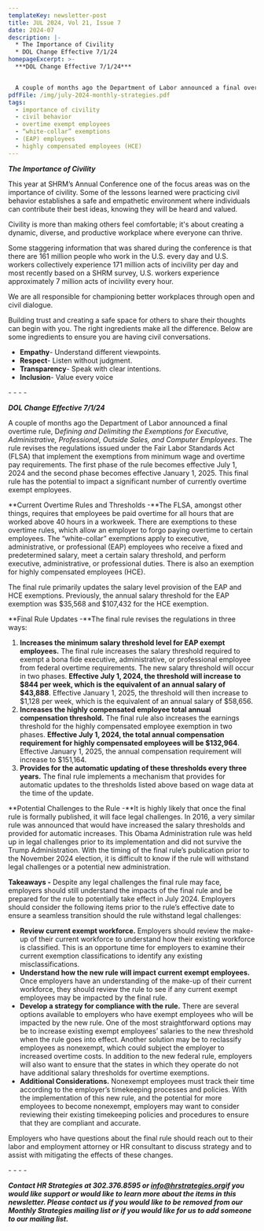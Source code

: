 ```yaml
---
templateKey: newsletter-post
title: JUL 2024, Vol 21, Issue 7
date: 2024-07
description: |-
  * The Importance of Civility
  * DOL Change Effective 7/1/24
homepageExcerpt: >-
  ***DOL Change Effective 7/1/24***


  A couple of months ago the Department of Labor announced a final overtime rule, D*efining and Delimiting the Exemptions for Executive, Administrative, Professional, Outside Sales, and Computer Employees*. The rule revises the regulations issued under the Fair Labor Standards Act (FLSA) that implement the exemptions from minimum wage and overtime pay requirements. The first phase of the rule becomes effective July 1, 2024 and the second phase becomes effective January 1, 2025. This final rule has the potential to impact a significant number of currently overtime exempt employees.
pdfFile: /img/july-2024-monthly-strategies.pdf
tags:
  - importance of civility
  - civil behavior
  - overtime exempt employees
  - “white-collar” exemptions
  - (EAP) employees
  - highly compensated employees (HCE)
---
```

***The Importance of Civility***

This year at SHRM’s Annual Conference one of the focus areas was on the importance of civility. Some of the lessons learned were practicing civil behavior establishes a safe and empathetic environment where individuals can contribute their best ideas, knowing they will be heard and valued.

Civility is more than making others feel comfortable; it's about creating a dynamic, diverse, and productive workplace where everyone can thrive.

Some staggering information that was shared during the conference is that there are 161 million people who work in the U.S. every day and U.S. workers collectively experience 171 million acts of incivility per day and most recently based on a SHRM survey, U.S. workers experience approximately 7 million acts of incivility every hour.

We are all responsible for championing better workplaces through open and civil dialogue.

Building trust and creating a safe space for others to share their thoughts can begin with you. The right ingredients make all the difference. Below are some ingredients to ensure you are having civil conversations.

* **Empathy**- Understand different viewpoints.
* **Respect**- Listen without judgment.
* **Transparency**- Speak with clear intentions.
* **Inclusion**- Value every voice

\-﻿ - - -

***DOL Change Effective 7/1/24***

A couple of months ago the Department of Labor announced a final overtime rule, D*efining and Delimiting the Exemptions for Executive, Administrative, Professional, Outside Sales, and Computer Employees*. The rule revises the regulations issued under the Fair Labor Standards Act (FLSA) that implement the exemptions from minimum wage and overtime pay requirements. The first phase of the rule becomes effective July 1, 2024 and the second phase becomes effective January 1, 2025. This final rule has the potential to impact a significant number of currently overtime exempt employees.

**Current Overtime Rules and Thresholds -**The FLSA, amongst other things, requires that employees be paid overtime for all hours that are worked above 40 hours in a workweek. There are exemptions to these overtime rules, which allow an employer to forgo paying overtime to certain employees. The “white-collar” exemptions apply to executive, administrative, or professional (EAP) employees who receive a fixed and predetermined salary, meet a certain salary threshold, and perform executive, administrative, or professional duties. There is also an exemption for highly compensated employees (HCE).

The final rule primarily updates the salary level provision of the EAP and HCE exemptions. Previously, the annual salary threshold for the EAP exemption was $35,568 and $107,432 for the HCE exemption.

**Final Rule Updates -**The final rule revises the regulations in three ways:

1. **Increases the minimum salary threshold level for EAP exempt employees.** The final rule increases the salary threshold required to exempt a bona fide executive, administrative, or professional employee from federal overtime requirements. The new salary threshold will occur in two phases. **Effective July 1, 2024, the threshold will increase to $844 per week, which is the equivalent of an annual salary of $43,888**. Effective January 1, 2025, the threshold will then increase to $1,128 per week, which is the equivalent of an annual salary of $58,656.
2. **Increases the highly compensated employee total annual compensation threshold.** The final rule also increases the earnings threshold for the highly compensated employee exemption in two phases. **Effective July 1, 2024, the total annual compensation requirement for highly compensated employees will be $132,964**. Effective January 1, 2025, the annual compensation requirement will increase to $151,164.
3. **Provides for the automatic updating of these thresholds every three years.** The final rule implements a mechanism that provides for automatic updates to the thresholds listed above based on wage data at the time of the update.

**Potential Challenges to the Rule -**It is highly likely that once the final rule is formally published, it will face legal challenges. In 2016, a very similar rule was announced that would have increased the salary thresholds and provided for automatic increases. This Obama Administration rule was held up in legal challenges prior to its implementation and did not survive the Trump Administration. With the timing of the final rule’s publication prior to the November 2024 election, it is difficult to know if the rule will withstand legal challenges or a potential new administration.

**Takeaways -** Despite any legal challenges the final rule may face, employers should still understand the impacts of the final rule and be prepared for the rule to potentially take effect in July 2024. Employers should consider the following items prior to the rule’s effective date to ensure a seamless transition should the rule withstand legal challenges:

* **Review current exempt workforce.** Employers should review the make-up of their current workforce to understand how their existing workforce is classified. This is an opportune time for employers to examine their current exemption classifications to identify any existing misclassifications.
* **Understand how the new rule will impact current exempt employees.** Once employers have an understanding of the make-up of their current workforce, they should review the rule to see if any current exempt employees may be impacted by the final rule.
* **Develop a strategy for compliance with the rule.** There are several options available to employers who have exempt employees who will be impacted by the new rule. One of the most straightforward options may be to increase existing exempt employees’ salaries to the new threshold when the rule goes into effect. Another solution may be to reclassify employees as nonexempt, which could subject the employer to increased overtime costs. In addition to the new federal rule, employers will also want to ensure that the states in which they operate do not have additional salary thresholds for overtime exemptions.
* **Additional Considerations.** Nonexempt employees must track their time according to the employer’s timekeeping processes and policies. With the implementation of this new rule, and the potential for more employees to become nonexempt, employers may want to consider reviewing their existing timekeeping policies and procedures to ensure that they are compliant and accurate.

Employers who have questions about the final rule should reach out to their labor and employment attorney or HR consultant to discuss strategy and to assist with mitigating the effects of these changes.

\-﻿ - - -

***Contact HR Strategies at 302.376.8595 or [info@hrstrategies.org](mailto:info@hrstrategies.org)if you would like support or would like to learn more about the items in this newsletter. Please contact us if you would like to be removed from our Monthly Strategies mailing list or if you would like for us to add someone to our mailing list.***